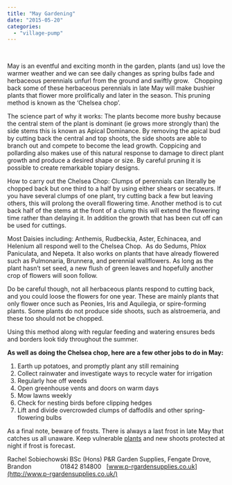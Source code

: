 ```yaml
---
title: "May Gardening"
date: "2015-05-20"
categories: 
  - "village-pump"
---
```


 

May is an eventful and exciting month in the garden, plants (and us) love the warmer weather and we can see daily changes as spring bulbs fade and herbaceous perennials unfurl from the ground and swiftly grow.   Chopping back some of these herbaceous perennials in late May will make bushier plants that flower more prolifically and later in the season. This pruning method is known as the ‘Chelsea chop’.

The science part of why it works: The plants become more bushy because the central stem of the plant is dominant (ie grows more strongly than) the side stems this is known as Apical Dominance. By removing the apical bud by cutting back the central and top shoots, the side shoots are able to branch out and compete to become the lead growth. Coppicing and pollarding also makes use of this natural response to damage to direct plant growth and produce a desired shape or size. By careful pruning it is possible to create remarkable topiary designs.

How to carry out the Chelsea Chop: Clumps of perennials can literally be chopped back but one third to a half by using either shears or secateurs. If you have several clumps of one plant, try cutting back a few but leaving others, this will prolong the overall flowering time. Another method is to cut back half of the stems at the front of a clump this will extend the flowering time rather than delaying it. In addition the growth that has been cut off can be used for cuttings.

Most Daisies including: Anthemis, Rudbeckia, Aster, Echinacea, and Helenium all respond well to the Chelsea Chop.  As do Sedums, Phlox Paniculata, and Nepeta. It also works on plants that have already flowered such as Pulmonaria, Brunnera, and perennial wallflowers. As long as the plant hasn’t set seed, a new flush of green leaves and hopefully another crop of flowers will soon follow.

Do be careful though, not all herbaceous plants respond to cutting back, and you could loose the flowers for one year. These are mainly plants that only flower once such as Peonies, Iris and Aquilegia, or spire-forming plants. Some plants do not produce side shoots, such as alstroemeria, and these too should not be chopped.

Using this method along with regular feeding and watering ensures beds and borders look tidy throughout the summer.

**As well as doing the Chelsea chop, here are a few other jobs to do in May:**

1. Earth up potatoes, and promptly plant any still remaining
2. Collect rainwater and investigate ways to recycle water for irrigation
3. Regularly hoe off weeds
4. Open greenhouse vents and doors on warm days
5. Mow lawns weekly
6. Check for nesting birds before clipping hedges
7. Lift and divide overcrowded clumps of daffodils and other spring-flowering bulbs

As a final note, beware of frosts. There is always a last frost in late May that catches us all unaware. Keep vulnerable [plants](http://www.thegardencentregroup.co.uk/plants-by-category) and new shoots protected at night if frost is forecast.

Rachel Sobiechowski BSc (Hons) P&R Garden Supplies, Fengate Drove, Brandon                 01842 814800   [www.p-rgardensupplies.co.uk](http://www.p-rgardensupplies.co.uk/)
